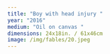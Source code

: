 ```yaml
---
title: "Boy with head injury "
year: "2016"
medium: "Oil on canvas "
dimensions: 24x18in. / 61x46cm
image: /img/fables/20.jpeg
---
```




